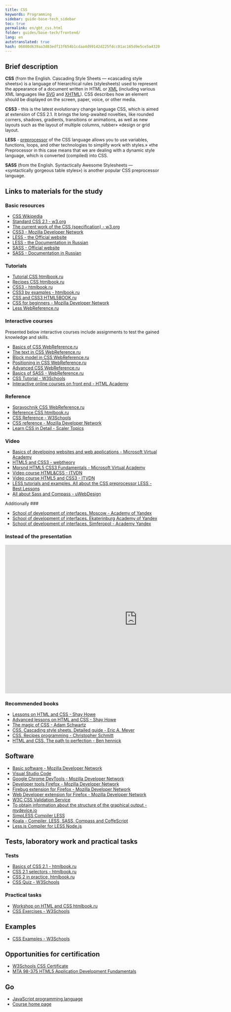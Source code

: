 ```yaml
--- 
title: CSS 
keywords: Programming 
sidebar: guide-base-tech_sidebar 
toc: true 
permalink: en/gbt_css.html 
folder: guides/base-tech/frontend/ 
lang: en 
autotranslated: true 
hash: 06080d639aa3d83edf13f654b1cdaa4d99142d225fdcc01ac165d9e5ce5a4320 
--- 
```

## Brief description 

**CSS** (from the English. Cascading Style Sheets — «cascading style sheets») is a language of hierarchical rules (stylesheets) used to represent the appearance of a document written in HTML or [XML](https://developer.mozilla.org/ru/docs/XML) (including various XML languages like [SVG](https://developer.mozilla.org/ru/docs/SVG) and [XHTML](https://developer.mozilla.org/ru/docs/XHTML)). CSS describes how an element should be displayed on the screen, paper, voice, or other media. 

**CSS3** - this is the latest evolutionary change language CSS, which is aimed at extension of CSS 2.1. It brings the long-awaited novelties, like rounded corners, shadows, gradients, transitions or animations, as well as new layouts such as the layout of multiple columns, rubber» «design or grid layout. 

**LESS** - [preprocessor](https://ru.wikipedia.org/wiki/Препроцессор) of the CSS language allows you to use variables, functions, loops, and other technologies to simplify work with styles.» «the Preprocessor in this case means that we are dealing with a dynamic style language, which is converted (compiled) into CSS. 

**SASS** (from the English. Syntactically Awesome Stylesheets — «syntactically gorgeous table styles») is another popular CSS preprocessor language. 

## Links to materials for the study 

### Basic resources 

* [CSS Wikipedia](https://ru.wikipedia.org/wiki/CSS) 
* [Standard CSS 2.1 - w3.org](https://www.w3.org/TR/CSS2/) 
* [The current work of the CSS (specification) - w3.org](https://www.w3.org/Style/CSS/current-work) 
* [CSS3 - Mozilla Developer Network](https://developer.mozilla.org/ru/docs/Web/CSS/CSS3) 
* [LESS - the Official website](http://lesscss.org/) 
* [LESS - the Documentation in Russian](http://less-lang.info/) 
* [SASS - Official website](http://sass-lang.com/) 
* [SASS - Documentation in Russian](http://sass-scss.ru/) 

### Tutorials 
* [Tutorial CSS htmlbook.ru](http://htmlbook.ru/samcss) 
* [Recipes CSS htmlbook.ru](http://htmlbook.ru/faq) 
* [CSS3 - htmlbook.ru](http://htmlbook.ru/css3) 
* [CSS3 by examples - htmlbook.ru](http://htmlbook.ru/css3-na-primerakh) 
* [CSS and CSS3 HTML5BOOK.ru](https://html5book.ru/css-css3/) 
* [CSS for beginners - Mozilla Developer Network](https://developer.mozilla.org/ru/docs/Web/Guide/CSS/Getting_started) 
* [Less WebReference.ru](https://webref.ru/layout/less) 

### Interactive courses 

Presented below interactive courses include assignments to test the gained knowledge and skills. 

* [Basics of CSS WebReference.ru](https://webref.EN/course/css-basics) 
* [The text in CSS WebReference.ru](https://webref.ru/course/css-text) 
* [Block model in CSS WebReference.ru](https://webref.ru/course/box-model) 
* [Positioning in CSS WebReference.ru](https://webref.ru/course/positioning) 
* [Advanced CSS WebReference.ru](https://webref.ru/course/css-advanced) 
* [Basics of SASS - WebReference.ru](https://webref.ru/course/sass) 
* [CSS Tutorial - W3Schools](http://www.w3schools.com/css/) 
* [Interactive online courses on front end - HTML Academy](https://htmlacademy.ru/) 

### Reference 
* [Spravochnik CSS WebReference.ru](https://webref.ru/css) 
* [Reference CSS htmlbook.ru](http://htmlbook.ru/css) 
* [CSS Reference - W3Schools](http://www.w3schools.com/cssref/) 
* [CSS reference - Mozilla Developer Network](https://developer.mozilla.org/ru/docs/Web/CSS/Reference) 
* [Learn CSS in Detail - Scaler Topics](https://www.scaler.com/topics/css/)

### Video 
* [Basics of developing websites and web applications - Microsoft Virtual Academy](https://mva.microsoft.com/ru/training-courses/--8723?l=zZGYOLS1_1904984382) 
* [HTML5 and CSS3 - webtheory](https://www.youtube.com/playlist?list=PLwSSV-_L9szsyAwvl4Q-oTM1HdNBZFSF-) 
* [Mprsnd HTML5 CSS3 Fundamentals - Microsoft Virtual Academy](https://mva.microsoft.com/en-US/training-courses/html5-css3-fundamentals-development-for-absolute-beginners-14207?l=Y4COscFfB_7500115888) 
* [Video course HTML&CSS - ITVDN](https://www.youtube.com/playlist?list=PLvItDmb0sZw-v7y3fP50Ao8AIlg00fSGQ) 
* [Video course HTML5 and CSS3 - ITVDN](https://www.youtube.com/playlist?list=PLvItDmb0sZw9cJossgyJepu6N9hybEjKU) 
* [LESS tutorials and examples. All about the CSS preprocessor LESS - Best Lessons](https://www.youtube.com/playlist?list=PLX2yKxdx7ck-Ex9XFu8Zz0m1JJyZF9OtE) 
* [All about Sass and Compass - uWebDesign](https://www.youtube.com/playlist?list=PLZfRjCZl2NuQr8v2_DV8ZX6a03gntn7yU) 

Additionally ### 
* [School of development of interfaces. Moscow - Academy of Yandex](https://academy.yandex.ru/events/frontend/shri_msk-2013/) 
* [School of development of interfaces. Ekaterinburg Academy of Yandex](https://academy.yandex.ru/events/frontend/shri_ekb-2013/) 
* [School of development of interfaces. Simferopol - Academy Yandex](https://academy.yandex.ru/events/frontend/shri_simf-2013/) 

### Instead of the presentation 


<div class="thumb-wrap"> 
<iframe width="854" height="480" src="https://www.youtube.com/embed/iPV5GKeHyV4" frameborder="0" allowfullscreen></iframe> 
</div> 


### Recommended books 

* [Lessons on HTML and CSS - Shay Howe](https://webref.ru/layout/diveintohtml5) 
* [Advanced lessons on HTML and CSS - Shay Howe](https://webref.ru/layout/advanced-html-css) 
* [The magic of CSS - Adam Schwartz](https://webref.ru/layout/magic-of-css) 
* [CSS. Cascading style sheets. Detailed guide - Eric A. Meyer](http://www.ozon.ru/context/detail/id/3881079/) 
* [CSS. Recipes programming - Christopher Schmitt](http://www.ozon.ru/context/detail/id/5538886/) 
* [HTML and CSS. The path to perfection - Ben hennick](http://www.ozon.ru/context/detail/id/5648483/) 

## Software 

* [Basic software - Mozilla Developer Network](https://developer.mozilla.org/ru/docs/Learn/Getting_started_with_the_web/Установка_базового_программного_обеспечения) 
* [Visual Studio Code](https://code.visualstudio.com/) 
* [Google Chrome DevTools - Mozilla Developer Network](https://developer.chrome.com/devtools) 
* [Developer tools Firefox - Mozilla Developer Network](https://developer.mozilla.org/ru/docs/Tools) 
* [Firebug extension for Firefox - Mozilla Developer Network](https://addons.mozilla.org/ru/firefox/addon/firebug/) 
* [Web Developer extension for Firefox - Mozilla Developer Network](https://addons.mozilla.org/ru/firefox/addon/web-developer/) 
* [W3C CSS Validation Service](https://jigsaw.w3.org/css-validator/) 
* [To obtain information about the structure of the graphical output - mydevice.io](http://mydevice.io/) 
* [SimpLESS Compiler LESS](https://wearekiss.com/simpless/) 
* [Koala - Compiler, LESS, SASS, Compass and CoffeScript](http://koala-app.com/) 
* [Less.js Compiler for LESS Node.js](https://github.com/less/less.js) 

## Tests, laboratory work and practical tasks 

### Tests 
* [Basics of CSS 2.1 - htmlbook.ru](http://htmlbook.ru/test/css) 
* [CSS 2.1 selectors - htmlbook.ru](http://htmlbook.ru/test/selector) 
* [CSS 2 in practice, htmlbook.ru](http://htmlbook.ru/test/cssp) 
* [CSS Quiz - W3Schools](http://www.w3schools.com/css/css_quiz.asp) 

### Practical tasks 
* [Workshop on HTML and CSS htmlbook.ru](http://htmlbook.ru/practical) 
* [CSS Exercises - W3Schools](http://www.w3schools.com/css/exercise.asp) 

## Examples 

* [CSS Examples - W3Schools](http://www.w3schools.com/css/css_examples.asp) 

## Opportunities for certification 

* [W3Schools CSS Certificate](http://www.w3schools.com/cert/cert_css.asp) 
* [MTA 98-375 HTML5 Application Development Fundamentals](https://www.microsoft.com/ru-ru/learning/exam-98-375.aspx) 

## Go 

* [JavaScript programming language](gbt_javascript.html) 
* [Course home page](gbt_landing-page.html) 



